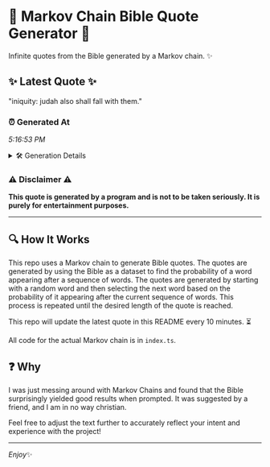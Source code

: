 # 📖 Markov Chain Bible Quote Generator 📖

Infinite quotes from the Bible generated by a Markov chain. ✨

## ✨ Latest Quote ✨
"iniquity: judah also shall fall with them."

### ⏰ Generated At
*5:16:53 PM*

<details>
    <summary>🛠️ Generation Details</summary>
    <p>
        <strong>🌱 Seed:</strong> iniquity:<br>
        <strong>🔄 Iterations:</strong> 6<br>
        <strong>📜 Context History:</strong><br>[ iniquity: ]: judah<br>[ iniquity:, judah ]: also<br>[ iniquity:, judah, also ]: shall<br>[ iniquity:, judah, also, shall ]: fall<br>[ iniquity:, judah, also, shall, fall ]: with<br>[ iniquity:, judah, also, shall, fall, with ]: them.<br>
    </p>
</details>

### ⚠️ Disclaimer ⚠️
**This quote is generated by a program and is not to be taken seriously. It is purely for entertainment purposes.**

---

## 🔍 How It Works

This repo uses a Markov chain to generate Bible quotes. The quotes are generated by using the Bible as a dataset to find the probability of a word appearing after a sequence of words. The quotes are generated by starting with a random word and then selecting the next word based on the probability of it appearing after the current sequence of words. This process is repeated until the desired length of the quote is reached.

This repo will update the latest quote in this README every 10 minutes. ⏳

All code for the actual Markov chain is in `index.ts`.

## ❓ Why

I was just messing around with Markov Chains and found that the Bible surprisingly yielded good results when prompted. 
It was suggested by a friend, and I am in no way christian.

Feel free to adjust the text further to accurately reflect your intent and experience with the project!

---

*Enjoy*✨
